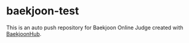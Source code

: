 # baekjoon-test
This is an auto push repository for Baekjoon Online Judge created with [BaekjoonHub](https://github.com/BaekjoonHub/BaekjoonHub).
